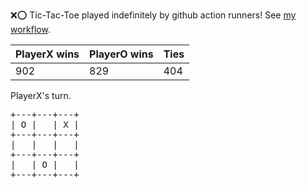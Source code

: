 :x::o: Tic-Tac-Toe played indefinitely by github action runners! See [my workflow](.github/workflows/play.yaml).

|PlayerX wins|PlayerO wins|Ties|
|-|-|-|
|902|829|404|

PlayerX's turn.

<pre>
+---+---+---+
| O |   | X |
+---+---+---+
|   |   |   |
+---+---+---+
|   | O |   |
+---+---+---+
</pre>